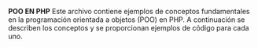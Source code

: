 **POO EN PHP**
Este archivo contiene ejemplos de conceptos fundamentales en la programación orientada a objetos (POO) en PHP. A continuación se describen los conceptos y se proporcionan ejemplos de código para cada uno.




